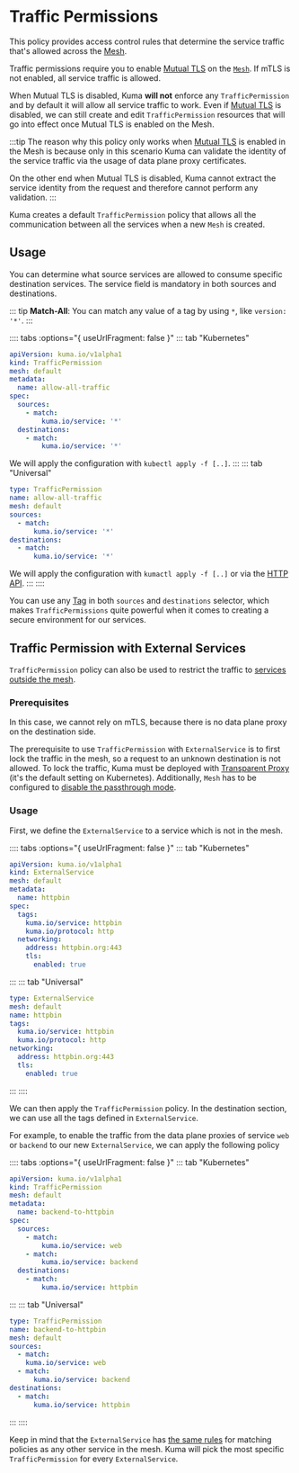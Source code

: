 # Traffic Permissions

This policy provides access control rules that determine the service traffic that's allowed across the [Mesh](../mesh).

Traffic permissions require you to enable [Mutual TLS](../mutual-tls) on the [`Mesh`](../mesh). If mTLS is not enabled, all service traffic is allowed. 

When Mutual TLS is disabled, Kuma **will not** enforce any `TrafficPermission` and by default it will allow all service traffic to work. Even if [Mutual TLS](../mutual-tls) is disabled, we can still create and edit `TrafficPermission` resources that will go into effect once Mutual TLS is enabled on the Mesh.

:::tip
The reason why this policy only works when [Mutual TLS](../mutual-tls) is enabled in the Mesh is because only in this scenario Kuma can validate the identity of the service traffic via the usage of data plane proxy certificates. 

On the other end when Mutual TLS is disabled, Kuma cannot extract the service identity from the request and therefore cannot perform any validation.
:::

Kuma creates a default `TrafficPermission` policy that allows all the communication between all the services when a new `Mesh` is created.

## Usage

You can determine what source services are allowed to consume specific destination services. The service field is mandatory in both sources and destinations.

::: tip
**Match-All**: You can match any value of a tag by using `*`, like `version: '*'`.
:::

:::: tabs :options="{ useUrlFragment: false }"
::: tab "Kubernetes"
```yaml
apiVersion: kuma.io/v1alpha1
kind: TrafficPermission
mesh: default
metadata:
  name: allow-all-traffic
spec:
  sources:
    - match:
        kuma.io/service: '*'
  destinations:
    - match:
        kuma.io/service: '*'
```
We will apply the configuration with `kubectl apply -f [..]`.
:::
::: tab "Universal"
```yaml
type: TrafficPermission
name: allow-all-traffic
mesh: default
sources:
  - match:
      kuma.io/service: '*'
destinations:
  - match:
      kuma.io/service: '*'
```
We will apply the configuration with `kumactl apply -f [..]` or via the [HTTP API](/docs/1.1.6/documentation/http-api).
:::
::::

You can use any [Tag](/docs/1.1.6/documentation/dps-and-data-model/#tags) in both `sources` and `destinations` selector, which makes `TrafficPermissions` quite powerful when it comes to creating a secure environment for our services.

## Traffic Permission with External Services

`TrafficPermission` policy can also be used to restrict the traffic to [services outside the mesh](external-services.md).

### Prerequisites

In this case, we cannot rely on mTLS, because there is no data plane proxy on the destination side.

The prerequisite to use `TrafficPermission` with `ExternalService` is to first lock the traffic in the mesh, so a request to an unknown destination is not allowed.
To lock the traffic, Kuma must be deployed with [Transparent Proxy](../networking/transparent-proxying.md) (it's the default setting on Kubernetes). Additionally, `Mesh` has to be configured to [disable the passthrough mode](http://localhost:8080/docs/1.1.6/policies/mesh/#usage).

### Usage

First, we define the `ExternalService` to a service which is not in the mesh.

:::: tabs :options="{ useUrlFragment: false }"
::: tab "Kubernetes"
```yaml
apiVersion: kuma.io/v1alpha1
kind: ExternalService
mesh: default
metadata:
  name: httpbin
spec:
  tags:
    kuma.io/service: httpbin
    kuma.io/protocol: http
  networking:
    address: httpbin.org:443
    tls:
      enabled: true
```
:::
::: tab "Universal"
```yaml
type: ExternalService
mesh: default
name: httpbin
tags:
  kuma.io/service: httpbin
  kuma.io/protocol: http
networking:
  address: httpbin.org:443
  tls:
    enabled: true
```
:::
::::

We can then apply the `TrafficPermission` policy. In the destination section, we can use all the tags defined in `ExternalService`.

For example, to enable the traffic from the data plane proxies of service `web` or `backend` to our new `ExternalService`, we can apply the following policy

:::: tabs :options="{ useUrlFragment: false }"
::: tab "Kubernetes"
```yaml
apiVersion: kuma.io/v1alpha1
kind: TrafficPermission
mesh: default
metadata:
  name: backend-to-httpbin
spec:
  sources:
    - match:
        kuma.io/service: web
    - match:
        kuma.io/service: backend
  destinations:
    - match:
        kuma.io/service: httpbin
```
:::
::: tab "Universal"
```yaml
type: TrafficPermission
name: backend-to-httpbin
mesh: default
sources:
  - match:
    kuma.io/service: web
  - match:
      kuma.io/service: backend
destinations:
  - match:
      kuma.io/service: httpbin
```
:::
::::

Keep in mind that the `ExternalService` has [the same rules](how-kuma-chooses-the-right-policy-to-apply.md) for matching policies as any other service in the mesh.
Kuma will pick the most specific `TrafficPermission` for every `ExternalService`.

